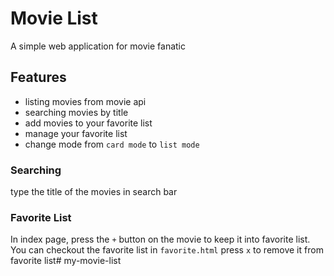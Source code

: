 # Movie List
A simple web application for movie fanatic

## Features
- listing movies from movie api
- searching movies by title
- add movies to your favorite list
- manage your favorite list
- change mode from `card mode` to `list mode`

### Searching
type the title of the movies in search bar

### Favorite List
In index page, press the `+` button on the movie to keep it into favorite list.
You can checkout the favorite list in `favorite.html`
press `x` to remove it from favorite list# my-movie-list
